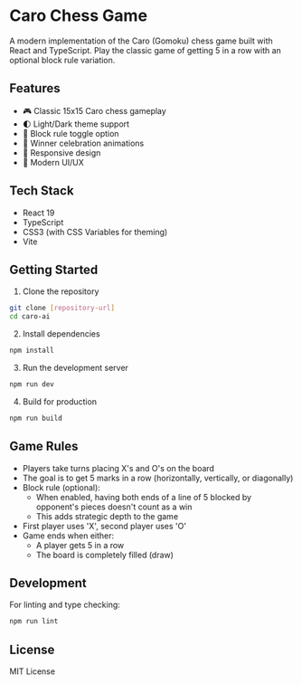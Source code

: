 # Caro Chess Game

A modern implementation of the Caro (Gomoku) chess game built with React and TypeScript. Play the classic game of getting 5 in a row with an optional block rule variation.

## Features

- 🎮 Classic 15x15 Caro chess gameplay
- 🌓 Light/Dark theme support
- 🎯 Block rule toggle option
- 🎉 Winner celebration animations
- 📱 Responsive design
- 🎨 Modern UI/UX

## Tech Stack

- React 19
- TypeScript
- CSS3 (with CSS Variables for theming)
- Vite

## Getting Started

1. Clone the repository
```bash
git clone [repository-url]
cd caro-ai
```

2. Install dependencies
```bash
npm install
```

3. Run the development server
```bash
npm run dev
```

4. Build for production
```bash
npm run build
```

## Game Rules

- Players take turns placing X's and O's on the board
- The goal is to get 5 marks in a row (horizontally, vertically, or diagonally)
- Block rule (optional):
  - When enabled, having both ends of a line of 5 blocked by opponent's pieces doesn't count as a win
  - This adds strategic depth to the game
- First player uses 'X', second player uses 'O'
- Game ends when either:
  - A player gets 5 in a row
  - The board is completely filled (draw)

## Development

For linting and type checking:
```bash
npm run lint
```

## License

MIT License
